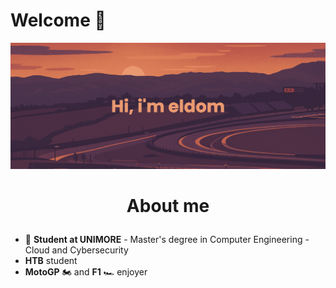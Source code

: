 # Welcome 👋

[![Banner](banner.png)](https://github.com/edomari)
<h1><p align="center">About me</p></h1>


- :school: **Student at UNIMORE** - Master's degree in Computer Engineering - Cloud and Cybersecurity
- **HTB** student
- **MotoGP** 🏍️ and **F1** 🏎️ enjoyer
